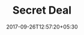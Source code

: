 ---
title: "Secret Deal"
date: 2017-09-26T12:57:20+05:30
draft: false
layout: secret-deal
property: "Casa Vagator"
status: "Pending Review"
url: /offers/secret-deal/casa-vagator/
slug: "casa-vagator/"

mainmenu:
 offers: true
 secret: true
---
